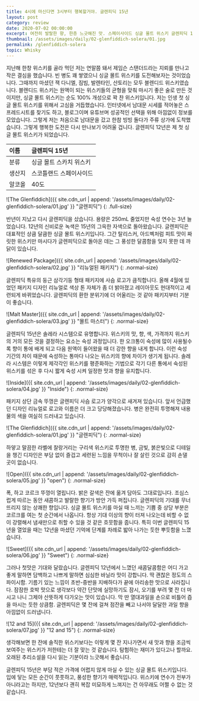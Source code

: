 ```yaml
---
title: 4시에 마신다면 3시부터 행복할거야. 글렌피딕 15년
layout: post
category: review
date: 2020-07-02 00:00:00
excerpt: 여전히 발랄한 향, 한층 느긋해진 맛. 스페이사이드 싱글 몰트 위스키 글렌피딕 15년 리뷰.
thumbnail: /assets/images/daily/02-glenfiddich-solera/01.jpg
permalink: /glenfiddich-solera
topic: Whisky
---
```


지난해 한창 위스키를 골라 먹던 저는 연말쯤 돼서 제임슨 스탠더드라는 지뢰를 만나고 작은 결심을 했습니다. 빈 병도 꽤 쌓였으니 싱글 몰트 위스키를 도전해보자는 것이었습니다. 그때까지 마셨던 잭 다니엘, 짐빔, 발렌타인, 산토리는 모두 블렌디드 위스키였습니다. 블렌디드 위스키는 원액이 되는 위스키들의 균형을 맞춰 마시기 좋은 술로 만든 것이지만, 싱글 몰트 위스키는 순도 100% 개성으로 꽉 찬 위스키입니다. 저는 인생 첫 싱글 몰트 위스키를 위해서 고심을 거듭했습니다. 인터넷에서 남대문 시세를 적어놓은 스프레드시트를 찾기도 하고, 블로그이며 유튜브며 성공적인 선택을 위해 아낌없이 정보를 모았습니다. 그렇게 저는 처음으로 남대문을 갔고 한참 빙빙 돌다가 주류 상가에 도착했습니다. 그렇게 행복한 도전은 다시 만나보기 어려울 겁니다. 글렌피딕 12년은 제 첫 싱글 몰트 위스키가 되었습니다.

|이름|글렌피딕 15년|
|:---|:---|
|분류|싱글 몰트 스카치 위스키|
|생산지|스코틀랜드 스페이사이드|
|알코올|40도|

![The Glenfiddich]({{ site.cdn_url | append: '/assets/images/daily/02-glenfiddich-solera/01.jpg' }} "글렌피딕")
{: .full-size}

반년이 지났고 다시 글렌피딕을 샀습니다. 용량은 250mL 줄었지만 숙성 연수는 3년 늘었습니다. 12년의 신비로운 녹색은 15년의 그윽한 자색으로 돌아왔습니다. 글렌피딕은 대표적인 상큼 달큼한 싱글 몰트 위스키입니다. 그간 탈리스커, 아드벡처럼 피트 맛이 짜릿한 위스키만 마시다가 글렌피딕으로 돌아온 데는 그 풍성한 달콤함을 잊지 못한 데 까닭이 있습니다.

![Renewed Package]({{ site.cdn_url | append: '/assets/images/daily/02-glenfiddich-solera/02.jpg' }} "리뉴얼된 패키지")
{: .normal-size}

글렌피딕 특유의 둥근 삼각기둥 형태 패키지에 사슴 로고가 큼직합니다. 올해 4월에 있었던 패키지 디자인 리뉴얼로 색상 톤 자체가 좀 더 밝아졌고 레이아웃도 현대적이고 세련되게 바뀌었습니다. 글렌피딕의 환한 분위기에 더 어울리는 것 같아 패키지부터 기분이 좋습니다.

![Malt Master]({{ site.cdn_url | append: '/assets/images/daily/02-glenfiddich-solera/03.jpg' }} "몰트 마스터")
{: .normal-size}

글렌피딕 15년은 솔레라 시스템으로 유명합니다. 위스키의 맛, 향, 색, 가격까지 위스키의 거의 모든 것을 결정하는 요소는 숙성 과정입니다. 한 오크통이 숙성에 많이 사용될수록 향이 통에 배게 되고 다음 원액이 들어왔을 때 더 강한 향을 내게 합니다. 이런 숙성 기간의 차이 때문에 숙성하는 통마다 나오는 위스키의 향에 차이가 생기게 됩니다. 솔레라 시스템은 이렇게 제각각인 위스키를 평준화하는 기법으로 각기 다른 통에서 숙성된 위스키를 섞은 후 다시 짧게 숙성 시켜 일정한 맛과 향을 유지합니다.

![Inside]({{ site.cdn_url | append: '/assets/images/daily/02-glenfiddich-solera/04.jpg' }} "Inside")
{: .normal-size}

패키지 상단 금속 뚜껑은 글렌피딕 사슴 로고가 양각으로 새겨져 있습니다. 앞서 언급했던 디자인 리뉴얼로 로고와 이름은 더 크고 당당해졌습니다. 병은 완전히 투명해져 내용물의 색을 여실히 드러내고 있습니다.

![The Glenfiddich]({{ site.cdn_url | append: '/assets/images/daily/02-glenfiddich-solera/01.jpg' }} "글렌피딕")
{: .normal-size}

하얗고 말끔한 라벨에 찰랑거리는 구리색 위스키로 투명한 병, 금빛, 붉은빛으로 디테일을 챙긴 디자인은 부담 없이 즐겁고 세련된 느낌을 무척이나 잘 살린 것으로 감히 손댈 곳이 없습니다.

![Open]({{ site.cdn_url | append: '/assets/images/daily/02-glenfiddich-solera/05.jpg' }} "open")
{: .normal-size}

폭, 하고 코르크 뚜껑이 열립니다. 밝은 갈색은 잔에 옮겨 담아도 그대로입니다. 조심스럽게 따르는 동안 새콤하고 발랄한 향기가 방안 가득 퍼집니다. 글렌피딕의 기대를 무너뜨리지 않는 상쾌한 향입니다. 싱글 몰트 위스키를 마실 때 느끼는 기쁨 중 상당 부분은 코르크를 여는 첫 순간에서 나옵니다. 항상 기대 이상의 향이 터져 나오는데 비할 수 없이 강렬해서 냄새만으로 취할 수 있을 것 같은 흐뭇함을 줍니다. 특히 이번 글렌피딕 15년을 열었을 때는 12년을 마셨던 기억에 단계를 차례로 밟아 나가는 듯한 뿌듯함을 느꼈습니다.

![Sweet]({{ site.cdn_url | append: '/assets/images/daily/02-glenfiddich-solera/06.jpg' }} "Sweet")
{: .normal-size}

그러나 첫맛은 기대와 달랐습니다. 글렌피딕 12년에서 느꼈던 새콤달콤함은 어디 가고 좋게 말하면 담백하고 나쁘게 말하면 심심한 바닐라 맛이 강합니다. 딱 괜찮은 정도의 스파이시함. 기름기 있는 느낌이 초반-중반을 지배하다가 끝에 아리송한 맛으로 사라집니다. 잠잠한 호박 맛으로 생각보다 약간 단맛에 실망하기도 잠시, 오기를 부려 몇 잔 더 마시고 나니 그제야 산뜻하게 다가오는 맛이 있습니다. 막 딴 열대과일을 손으로 비틀어 즙을 마시는 듯한 상큼함. 글렌피딕은 몇 잔에 걸쳐 점잔을 빼고 나서야 달달한 과일 향을 아낌없이 드러냅니다.

![12 and 15]({{ site.cdn_url | append: '/assets/images/daily/02-glenfiddich-solera/07.jpg' }} "12 and 15")
{: .normal-size}

생각해보면 한 잔에 솔직한 위스키보다는 이렇게 몇 잔 지나가면서 새 맛과 향을 조금씩 보여주는 위스키가 저한테는 더 잘 맞는 것 같습니다. 탐험하는 재미가 있다고나 할까요. 오래된 추리소설을 다시 읽는 기분이라 느긋해서 좋습니다.

글렌피딕 15년은 부담 적은 가격에 어렵지 않게 마실 수 있는 싱글 몰트 위스키입니다. 입에 닿는 모든 순간이 풋풋하고, 풍성한 향기가 매력적입니다. 위스키에 연수가 전부가 아니라고는 하지만, 12년보다 괜히 복잡 미묘하게 느껴지는 건 아무래도 어쩔 수 없는 것 같습니다.